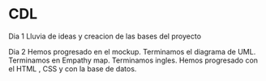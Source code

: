 # CDL

Dia 1
    Lluvia de ideas y creacion de las bases del proyecto
    
Dia 2
    Hemos progresado en el mockup.
    Terminamos el diagrama de UML.
    Terminamos en Empathy map.
    Terminamos ingles.
    Hemos progresado con el HTML , CSS y con la base de datos.
